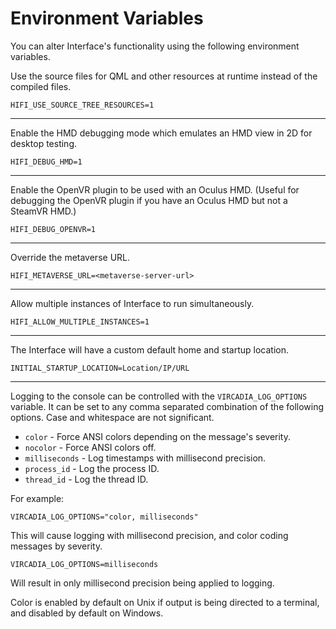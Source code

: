 # Environment Variables

You can alter Interface's functionality using the following environment variables.


Use the source files for QML and other resources at runtime instead of the compiled files.
```
HIFI_USE_SOURCE_TREE_RESOURCES=1
```
---
Enable the HMD debugging mode which emulates an HMD view in 2D for desktop testing.
```
HIFI_DEBUG_HMD=1
```
---
Enable the OpenVR plugin to be used with an Oculus HMD. (Useful for debugging the OpenVR plugin if you have an Oculus HMD but not a SteamVR HMD.)
```
HIFI_DEBUG_OPENVR=1
```
---
Override the metaverse URL.
```
HIFI_METAVERSE_URL=<metaverse-server-url>
```
---
Allow multiple instances of Interface to run simultaneously.
```
HIFI_ALLOW_MULTIPLE_INSTANCES=1
```
---
The Interface will have a custom default home and startup location.
```
INITIAL_STARTUP_LOCATION=Location/IP/URL
```
---
Logging to the console can be controlled with the `VIRCADIA_LOG_OPTIONS` variable. It can be set to any comma separated combination of the following options. Case and whitespace are not significant.

* `color` - Force ANSI colors depending on the message's severity.
* `nocolor` - Force ANSI colors off.
* `milliseconds` - Log timestamps with millisecond precision.
* `process_id` - Log the process ID.
* `thread_id` - Log the thread ID.

For example:
```
VIRCADIA_LOG_OPTIONS="color, milliseconds"
```
This will cause logging with millisecond precision, and color coding messages by severity.
```
VIRCADIA_LOG_OPTIONS=milliseconds
```
Will result in only millisecond precision being applied to logging.

Color is enabled by default on Unix if output is being directed to a terminal, and disabled by default on Windows.
